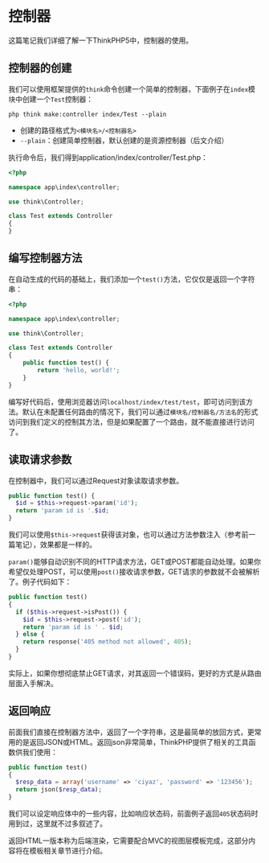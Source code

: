 # 控制器

这篇笔记我们详细了解一下ThinkPHP5中，控制器的使用。

## 控制器的创建

我们可以使用框架提供的`think`命令创建一个简单的控制器，下面例子在`index`模块中创建一个`Test`控制器：

```
php think make:controller index/Test --plain
```

* 创建的路径格式为`<模块名>/<控制器名>`
* `--plain`：创建简单控制器，默认创建的是资源控制器（后文介绍）

执行命令后，我们得到application/index/controller/Test.php：
```php
<?php

namespace app\index\controller;

use think\Controller;

class Test extends Controller
{
}
```

## 编写控制器方法

在自动生成的代码的基础上，我们添加一个`test()`方法，它仅仅是返回一个字符串：
```php
<?php

namespace app\index\controller;

use think\Controller;

class Test extends Controller
{
    public function test() {
    	return 'hello, world!';
    }
}
```

编写好代码后，使用浏览器访问`localhost/index/test/test`，即可访问到该方法。默认在未配置任何路由的情况下，我们可以通过`模块名/控制器名/方法名`的形式访问到我们定义的控制其方法，但是如果配置了一个路由，就不能直接进行访问了。

## 读取请求参数

在控制器中，我们可以通过Request对象读取请求参数。

```php
public function test() {
  $id = $this->request->param('id');
  return 'param id is '.$id;
}
```

我们可以使用`$this->request`获得该对象，也可以通过方法参数注入（参考前一篇笔记），效果都是一样的。

`param()`能够自动识别不同的HTTP请求方法，GET或POST都能自动处理。如果你希望仅处理POST，可以使用`post()`接收请求参数，GET请求的参数就不会被解析了。例子代码如下：

```php
public function test()
{
  if ($this->request->isPost()) {
    $id = $this->request->post('id');
    return 'param id is ' . $id;
  } else {
    return response('405 method not allowed', 405);
  }
}
```

实际上，如果你想彻底禁止GET请求，对其返回一个错误码，更好的方式是从路由层面入手解决。

## 返回响应

前面我们直接在控制器方法中，返回了一个字符串，这是最简单的放回方式，更常用的是返回JSON或HTML。返回json非常简单，ThinkPHP提供了相关的工具函数供我们使用：

```php
public function test()
{
  $resp_data = array('username' => 'ciyaz', 'password' => '123456');
  return json($resp_data);
}
```

我们可以设定响应体中的一些内容，比如响应状态码，前面例子返回`405`状态码时用到过，这里就不过多叙述了。

返回HTML一版本称为后端渲染，它需要配合MVC的视图层模板完成，这部分内容将在模板相关章节进行介绍。
